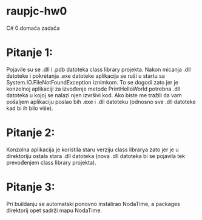 # raupjc-hw0
C# 0.domaća zadaća

# Pitanje 1:
Pojavile su se .dll i .pdb datoteka class library projekta. Nakon micanja .dll
datoteke i pokretanja .exe datoteke aplikacija se ruši u startu sa System.IO.FileNotFoundException iznimkom. To se dogodi zato jer je konzolnoj aplikaciji za izvođenje metode PrintHelloWorld potrebna .dll datoteka u kojoj se nalazi njen izvršivi kod. Ako biste me tražili da vam pošaljem aplikaciju poslao bih .exe i .dll datoteku (odnosno sve .dll datoteke kad bi ih bilo više).

# Pitanje 2:
Konzolna aplikacija je koristila staru verziju class librarya zato jer je u direktoriju ostala stara .dll datoteka (nova .dll datoteka bi se pojavila tek prevođenjem class library projekta).

# Pitanje 3:
Pri buildanju se automatski ponovno instalirao NodaTime, a packages direktorij opet sadrži mapu NodaTime.
